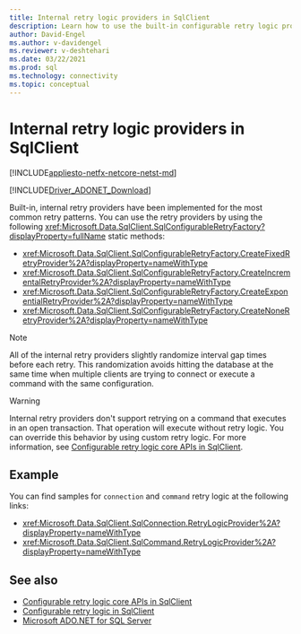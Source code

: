 ```yaml
---
title: Internal retry logic providers in SqlClient
description: Learn how to use the built-in configurable retry logic providers in your application to handle transient errors against your database.
author: David-Engel
ms.author: v-davidengel
ms.reviewer: v-deshtehari
ms.date: 03/22/2021
ms.prod: sql
ms.technology: connectivity
ms.topic: conceptual
---
```

# Internal retry logic providers in SqlClient

[!INCLUDE[appliesto-netfx-netcore-netst-md](../../includes/appliesto-netfx-netcore-netst-md.md)]

[!INCLUDE[Driver_ADONET_Download](../../includes/driver_adonet_download.md)]

Built-in, internal retry providers have been implemented for the most common retry patterns. You can use the retry providers by using the following <xref:Microsoft.Data.SqlClient.SqlConfigurableRetryFactory?displayProperty=fullName> static methods:

- <xref:Microsoft.Data.SqlClient.SqlConfigurableRetryFactory.CreateFixedRetryProvider%2A?displayProperty=nameWithType>
- <xref:Microsoft.Data.SqlClient.SqlConfigurableRetryFactory.CreateIncrementalRetryProvider%2A?displayProperty=nameWithType>
- <xref:Microsoft.Data.SqlClient.SqlConfigurableRetryFactory.CreateExponentialRetryProvider%2A?displayProperty=nameWithType>
- <xref:Microsoft.Data.SqlClient.SqlConfigurableRetryFactory.CreateNoneRetryProvider%2A?displayProperty=nameWithType>

> [!NOTE]
> All of the internal retry providers slightly randomize interval gap times before each retry. This randomization avoids hitting the database at the same time when multiple clients are trying to connect or execute a command with the same configuration.

> [!WARNING]
> Internal retry providers don't support retrying on a command that executes in an open transaction. That operation will execute without retry logic. You can override this behavior by using custom retry logic. For more information, see [Configurable retry logic core APIs in SqlClient](configurable-retry-logic-core-apis-sqlclient.md).

## Example

You can find samples for `connection` and `command` retry logic at the following links:

- <xref:Microsoft.Data.SqlClient.SqlConnection.RetryLogicProvider%2A?displayProperty=nameWithType>
- <xref:Microsoft.Data.SqlClient.SqlCommand.RetryLogicProvider%2A?displayProperty=nameWithType>

## See also

- [Configurable retry logic core APIs in SqlClient](configurable-retry-logic-core-apis-sqlclient.md)
- [Configurable retry logic in SqlClient](configurable-retry-logic.md)
- [Microsoft ADO.NET for SQL Server](microsoft-ado-net-sql-server.md)
